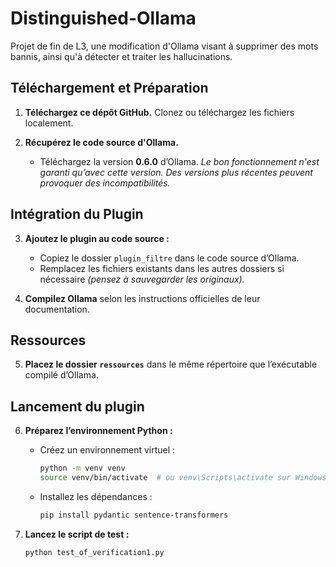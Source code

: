 # Distinguished-Ollama
Projet de fin de L3, une modification d'Ollama visant à supprimer des mots bannis, ainsi qu'à détecter et traiter les hallucinations.

## Téléchargement et Préparation

1. **Téléchargez ce dépôt GitHub.** 
   Clonez ou téléchargez les fichiers localement.

2. **Récupérez le code source d'Ollama.** 
   - Téléchargez la version **0.6.0** d’Ollama. 
    *Le bon fonctionnement n'est garanti qu’avec cette version. Des versions plus récentes peuvent provoquer des incompatibilités.*

## Intégration du Plugin

3. **Ajoutez le plugin au code source :** 
   - Copiez le dossier `plugin_filtre` dans le code source d’Ollama. 
   - Remplacez les fichiers existants dans les autres dossiers si nécessaire *(pensez à sauvegarder les originaux).*

4. **Compilez Ollama** selon les instructions officielles de leur documentation.

## Ressources

5. **Placez le dossier `ressources`** dans le même répertoire que l’exécutable compilé d’Ollama.

## Lancement du plugin

6. **Préparez l’environnement Python :** 
   - Créez un environnement virtuel :
     ```bash
     python -m venv venv
     source venv/bin/activate  # ou venv\Scripts\activate sur Windows
     ```
   - Installez les dépendances :
     ```bash
     pip install pydantic sentence-transformers
     ```

7. **Lancez le script de test :**
   ```bash
   python test_of_verification1.py

